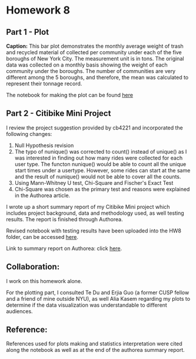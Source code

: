 # Homework 8
## Part 1 - Plot

**Caption:**
This bar plot demonstrates the monthly average weight of trash and recycled material of collected per community under each of the five boroughs of New York City. The measurement unit is in tons. The original data was collected on a monthly basis showing the weight of each community under the boroughs. The number of communities are very different among the 5 boroughs, and therefore, the mean was calculated to represent their tonnage record. 

The notebook for making the plot can be found [here](../HW8_sz2404/HW8_sz2404_Plot.ipynb)

## Part 2 - Citibike Mini Project

I review the project suggestion provided by cb4221 and incorporated the following changes:

  1. Null Hypothesis revision
  2. The typo of nunique() was corrected to count() instead of unique() as I was interested in finding out how many rides were  collected for each user type. The functon nunique() would be able to count all the unique start times under a usertype. However, some rides can start at the same and the result of nunique() would not be able to cover all the counts. 
  3. Using Mann-Whitney U test, Chi-Square and Fischer's Exact Test
  4. Chi-Square was chosen as the primary test and reasons were explained in the Authorea article. 

I wrote up a short summary report of my Citibike Mini project which includes project background, data and methodology used, as well testing results. The report is finished through Authorea. 

Revised notebook with testing results have been uploaded into the HW8 folder, can be accessed [here](../HW8_sz2404/HW8_Part2_sz2404_Citibike_tested.ipynb). 

Link to summary report on Authorea: click [here](https://www.authorea.com/users/249295/articles/335290-citibike-mini-project-customer-rider-proportion-between-weekdays-and-weekends).


## Collaboration:

I work on this homework alone. 

For the plotting part, I consulted Te Du and Erjia Guo (a former CUSP fellow and a friend of mine outside NYU), as well Alia Kasem regarding my plots to determine if the data visualization was understandable to different audiences. 

## Reference:
References used for plots making and statistics interpretation were cited along the notebook as well as at the end of the authorea summary report. 
